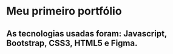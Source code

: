 # Meu primeiro portfólio

## As tecnologias usadas foram: Javascript, Bootstrap, CSS3, HTML5 e Figma.
